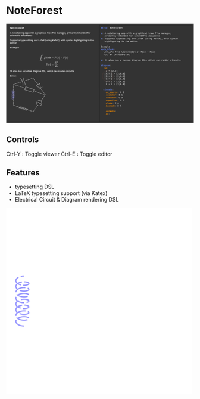 # NoteForest

![](https://github.com/ankrisac/NoteForest/blob/main/doc/example.png)

## Controls
Ctrl-Y : Toggle viewer
Ctrl-E : Toggle editor

## Features
- typesetting DSL
- LaTeX typesetting support (via Katex)
- Electrical Circuit & Diagram rendering DSL

![Animation example](https://github.com/ankrisac/NoteForest/blob/main/doc/anim-example.svg)

